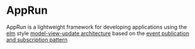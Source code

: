 # AppRun

AppRun is a lightweight framework for developing applications using the [elm](http://elm-lang.org/) style
[model-view-update architecture](https://guide.elm-lang.org/architecture/)
based on the [event publication and subscription pattern](event-pubsub.md)
